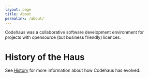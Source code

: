 ```yaml
---
layout: page
title: About
permalink: /about/
---
```



Codehaus was a collaborative software development environment for projects with opensource (but business friendly) licences.

# History of the Haus
See <a href='/history/'>History</a> for more information about how Codehaus has evolved.